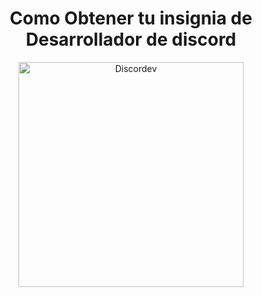 


<p>
  <h1 align="center"><b>Como Obtener tu insignia de Desarrollador de discord</b></h1>
</p>


<p align="center">
    <img align="center" alt="Discordev" height="360px" src="ttps://upload.wikimedia.org/wikipedia/commons/b/b5/Discord_Active_Developer_Badge.svg" />
</p>